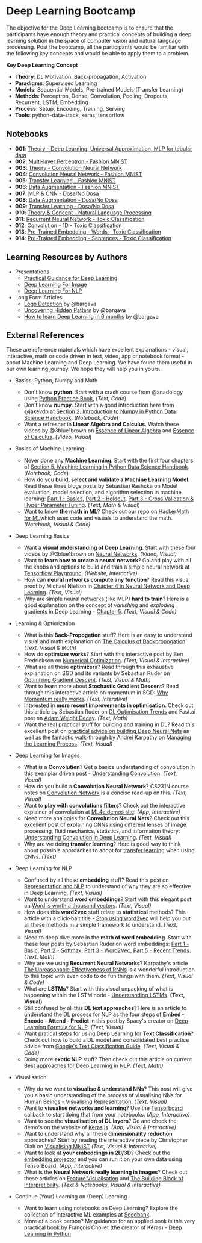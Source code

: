 # Deep Learning Bootcamp

The objective for the Deep Learning bootcamp is to ensure that the participants have enough theory and practical concepts of building a deep learning solution in the space of computer vision and natural language processing. Post the bootcamp, all the participants would be familiar with the following key concepts and would be able to apply them to a problem.

**Key Deep Learning Concept**
- **Theory**: DL Motivation, Back-propagation, Activation
- **Paradigms**: Supervised Learning
- **Models**: Sequential Models, Pre-trained Models (Transfer Learning)
- **Methods**: Perceptron, Dense, Convolution, Pooling, Dropouts, Recurrent, LSTM, Embedding
- **Process**: Setup, Encoding, Training, Serving
- **Tools**: python-data-stack, keras, tensorflow

## Notebooks

- **001**: [Theory - Deep Learning, Universal Approximation, MLP for tabular data](/001-Theory-DL.ipynb)
- **002**: [Multi-layer Perceptron - Fashion MNIST](002-MLP-Fashion.ipynb)
- **003**: [Theory - Convolution Neural Network](/003-Theory-CNN.ipynb)
- **004**: [Convolution Neural Network - Fashion MNIST](/004-CNN-Fashion.ipynb)
- **005**: [Transfer Learning - Fashion MNIST](/005-Transfer-Learning-Fashion.ipynb)
- **006**: [Data Augmentation - Fashion MNIST](/006-Data-Augmentation-Fashion.ipynb)
- **007**: [MLP & CNN - Dosa/No Dosa](/007-MLP-CNN-DosaNoDosa.ipynb)
- **008**: [Data Augmentation - Dosa/No Dosa](/008-Data-Aug-DosaNoDosa.ipynb)
- **009**: [Transfer Learning - Dosa/No Dosa](/009-Transfer-Learning-DosaNoDosa.ipynb)
- **010**: [Theory & Concept - Natural Language Processing](010-NLP-Basics.ipynb)
- **011**: [Recurrent Neural Network - Toxic Classification](/011-RNN-LSTM-Toxic.ipynb)
- **012**: [Convolution - 1D - Toxic Classification](/012-CNN-1D-Toxic.ipynb)
- **013**: [Pre-Trained Embedding - Words - Toxic Classification](/013-PreTrained-Words-Toxic.ipynb)
- **014**: [Pre-Trained Embedding - Sentences - Toxic Classification](014-PreTrained-Sentence-Toxic.ipynb)

## Learning Resources by Authors

- Presentations
  - [Practical Guidance for Deep Learning](/dl-practical-guidance.pdf)
  - [Deep Learning For Image](https://speakerdeck.com/amitkaps/deep-learning-for-image)
  - [Deep Learning For NLP](https://www.slideshare.net/amitkaps/deep-learning-for-nlp-69972908) 
- Long Form Articles 
  - [Logo Detection](https://www.oreilly.com/ideas/logo-detection-using-apache-mxnet)  by @bargava
  - [Uncovering Hidden Pattern](https://www.oreilly.com/ideas/uncovering-hidden-patterns-through-machine-learning) by @bargava
  - [How to learn Deep Learning in 6 months](https://towardsdatascience.com/how-to-learn-deep-learning-in-6-months-e45e40ef7d48) by @bargava


## External References
These are reference materials which have excellent explanations - visual, interactive, math or code driven in text, video, app or notebook format - about Machine Learning and Deep Learning. We have found them useful in our own learning journey. We hope they will help you in yours.

- Basics: Python, Numpy and Math
  - Don't know **python**. Start with a crash course from @anadology using [Python Practice Book](https://anandology.com/python-practice-book/), (*Text, Code*)
  - Don't know **numpy**. Start with a good introduction here from @jakevdp at [Section 2. Introduction to Numpy in Python Data Science Handbook](https://jakevdp.github.io/PythonDataScienceHandbook/). (*Notebook, Code*)
  - Want a refresher in **Linear Algebra and Calculus**. Watch these videos by @3blue1brown on [Essence of Linear Algebra](https://www.youtube.com/playlist?list=PLZHQObOWTQDPD3MizzM2xVFitgF8hE_ab) and [Essence of Calculus](https://www.youtube.com/playlist?list=PLZHQObOWTQDMsr9K-rj53DwVRMYO3t5Yr). (*Video, Visual*)

- Basics of Machine Learning
  - Never done any **Machine Learning**. Start with the first four chapters of [Section 5. Machine Learning in Python Data Science Handbook](https://jakevdp.github.io/PythonDataScienceHandbook/). (*Notebook, Code*)
  - How do you **build, select and validate a Machine Learning Model**. Read these three blogs posts by Sebastian Rashcka on Model evaluation, model selection, and algorithm selection in machine learning: [Part 1 - Basics](https://sebastianraschka.com/blog/2016/model-evaluation-selection-part1.html), [Part 2 - Holdout](https://sebastianraschka.com/blog/2016/model-evaluation-selection-part2.html), [Part 3 - Cross Validation & Hyper Parameter Tuning](https://sebastianraschka.com/blog/2016/model-evaluation-selection-part2.html). (*Text, Math & Visual*)
  - Want to know **the math in ML**? Check out our repo on [HackerMath for ML](https://github.com/amitkaps/hackermath/)which uses code and visuals to understand the math. *(Notebook, Visual & Code)*

- Deep Learning Basics
  - Want a **visual understanding of Deep Learning**. Start with these four videos by @3blue1brown on [Neural Networks](https://www.youtube.com/watch?v=aircAruvnKk&list=PLZHQObOWTQDNU6R1_67000Dx_ZCJB-3pi). *(Video, Visual)*
  - Want to **learn how to create a neural network**? Go and play with all the knobs and options to build and train a simple neural network at [Tensorflow Playground](https://playground.tensorflow.org/). *(Website, Interactive)* 
  - How can **neural networks compute any function**? Read this visual proof by Michael Nielson in [Chapter 4 in Neural Network and Deep Learning](http://neuralnetworksanddeeplearning.com/chap4.html). *(Text, Visual)*
  - Why are simple neural networks (like MLP) **hard to train**? Here is a good explanation on the concept of *vanishing* and *exploding* gradients in Deep Learning - [Chapter 5](http://neuralnetworksanddeeplearning.com/chap5.html). *(Text, Visual & Code)*


- Learning & Optimization
  - What is this **Back-Propogation** stuff? Here is an easy to understand visual and math explanation on [The Calculus of Backpropogation](http://colah.github.io/posts/2015-08-Backprop/). *(Text, Visual & Math)*
  - How do **optimizer works**? Start with this interactive post by Ben Fredrickson on [Numerical Optimization](https://www.benfrederickson.com/numerical-optimization/). *(Text, Visual & Interactive)*
  - What are all these **optimizers**? Read through this exhaustive explanation on SGD and its variants by Sebastian Ruder on [Optimizing Gradient Descent](http://ruder.io/optimizing-gradient-descent/). *(Text, Visual & Math)*
  - Want to learn more about **Stochastic Gradient Descent**? Read through this interactive article on momentum in SGD: [Why Momentum really works](https://distill.pub/2017/momentum/). *(Text, Interative)*
  - Interested in **more recent improvements in optimisation**. Check out this article by Sebastian Ruder on [DL Optimisation Trends](http://ruder.io/deep-learning-optimization-2017/) and Fast.ai post on [Adam Weight Decay](http://www.fast.ai/2018/07/02/adam-weight-decay/). *(Text, Math)*
  - Want the real practical stuff for building and training in DL? Read this excellent post on [practical advice on building Deep Neural Nets](https://pcc.cs.byu.edu/2017/10/02/practical-advice-for-building-deep-neural-networks/) as well as the fantastic walk-through by Andrei Karpathy on [Managing the Learning Process](http://cs231n.github.io/neural-networks-3/). *(Text, Visual)* 
  

- Deep Learning for Images
  - What is a **Convolution**? Get a basics understanding of convolution in this exemplar driven post - [Understanding Convolution](http://colah.github.io/posts/2014-07-Understanding-Convolutions/). *(Text, Visual)*
  - How do you build a **Convolution Neural Network**? CS231N course notes on [Convolution Network](http://cs231n.github.io/convolutional-networks/) is a concise read-up on this. *(Text, Visual)*
  - Want to **play with convolutions filters**? Check out the interactive explainer of convolution at [ML4a demos site](http://ml4a.github.io/demos/convolution_all/). *(App, Interactive)*
  - Need more analogies for **Convolution Neural Nets**? Check out this excellent post of explaining CNNs using different lenses of image processing, fluid mechanics, statistics, and information theory: [Understanding Convolution in Deep Learning](http://timdettmers.com/2015/03/26/convolution-deep-learning/). *(Text, Visual)*
  - Why are we doing **transfer learning**? Here is good way to think about possible approaches to adopt for [transfer learning](http://cs231n.github.io/transfer-learning/) when using CNNs. *(Text)*

- Deep Learning for NLP
  - Confused by all these **embedding** stuff? Read this post on [Representation and NLP](http://colah.github.io/posts/2014-07-NLP-RNNs-Representations/) to understand of why they are so effective in Deep Learning. *(Text, Visual)*
  - Want to understand **word embeddings**? Start with this elegant post on [Word is worth a thousand vectors](https://multithreaded.stitchfix.com/blog/2015/03/11/word-is-worth-a-thousand-vectors/). *(Text, Visual)*
  - How does this **word2vec** stuff relate to **statistical** methods? This article with a click-bait title -  [Stop using word2vec](https://multithreaded.stitchfix.com/blog/2017/10/18/stop-using-word2vec/) will help you put all these methods in a simple framework to understand. *(Text, Visual)*
  - Need to deep dive more in the **math of word embedding**. Start with these four posts by Sebastian Ruder on word embeddings: [Part 1 - Basic](http://ruder.io/word-embeddings-1/), [Part 2 - Softmax](http://ruder.io/word-embeddings-2/),  [Part 3 - Word2Vec](http://ruder.io/secret-word2vec/), [Part 5 - Recent Trends](http://ruder.io/word-embeddings-2017/index.html). *(Text, Math)*
  - Why are we using **Recurrent Neural Networks**? Karpathy's article [The Unreasonable Effectiveness of RNNs](http://karpathy.github.io/2015/05/21/rnn-effectiveness/) is a wonderful introduction to this topic with even code to do fun things with them. *(Text, Visual & Code)*
  - What are **LSTMs**? Start with this visual unpacking of what is happening within the LSTM node - [Understanding LSTMs](http://colah.github.io/posts/2015-08-Understanding-LSTMs/). **(Text, Visual)**
  - Still confused by all this **DL text approaches**? Here is an article to understand the DL process for NLP as the four steps of **Embed - Encode - Attend - Predict** in this post by Spacy's creator on [Deep Learning Formula for NLP](https://explosion.ai/blog/deep-learning-formula-nlp). *(Text, Visual)*
  - Want pratical steps for using Deep Learning for **Text Classification**? Check out how to build a DL model and consolidated best practice advice from [Google's Text Classification Guide](https://developers.google.com/machine-learning/guides/text-classification/step-2-5). *(Text, Visual & Code)*
  - Doing more **exotic NLP** stuff? Then check out this article on current [Best approaches for Deep Learning in NLP](http://ruder.io/deep-learning-nlp-best-practices/). *(Text, Math)*

- Visualisation
  - Why do we want to **visualise & understand NNs**? This post will give you a basic understanding of the process of visualising NNs for Human Beings - [Visualising Representation](http://colah.github.io/posts/2015-01-Visualizing-Representations/). *(Text, Visual)*
  - Want to **visualise networks and learning**? Use the [Tensorboard](https://www.tensorflow.org/guide/summaries_and_tensorboard) callback to start doing that from your notebooks. *(App, Interactive)*
  - Want to see the **visualisation of DL layers**? Go and check the demo's on the website of [Keras.js](https://transcranial.github.io/keras-js/#/). *(App, Visual & Interactive)*
  - Want to understand why all these **dimensionality reduction** approaches? Start by reading the interactive piece by Christopher Olah on [Visualising MNIST](http://colah.github.io/posts/2014-10-Visualizing-MNIST/) *(Text, Visual & Interactive)*
  - Want to look at **your embeddings in 2D/3D**? Check out the [embedding projector](https://projector.tensorflow.org/) and you can run it on your own data using TensorBoard. *(App, Interactive)*
  - What is the **Neural Network really learning in images**? Check out these articles on [Feature Visualisation](https://distill.pub/2017/feature-visualization/) and [The Building Block of Interpretibility](https://distill.pub/2018/building-blocks/). *(Text & Notebooks, Visual & Interactive)*

- Continue (Your) Learning on (Deep) Learning
  - Want to learn using notebooks on Deep Learning? Explore the collection of interactive ML examples at [Seedbank](https://tools.google.com/seedbank/).
  - More of a book person? My guidance for an applied book is this very practical book by François Chollet (the creator of Keras) - [Deep Learning in Python](https://www.manning.com/books/deep-learning-with-python)
